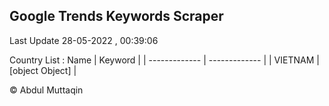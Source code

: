 

## Google Trends Keywords Scraper 
 
Last Update 28-05-2022 , 00:39:06

Country List :
 Name  | Keyword |
| ------------- | ------------- |
| VIETNAM | [object Object] |



© Abdul Muttaqin 
